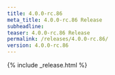 ```yaml
---
title: 4.0.0-rc.86
meta_title: 4.0.0-rc.86 Release
subheadline: 
teaser: 4.0.0-rc.86 Release
permalink: /releases/4.0.0-rc.86/
version: 4.0.0-rc.86
---
```


{% include _release.html %}
